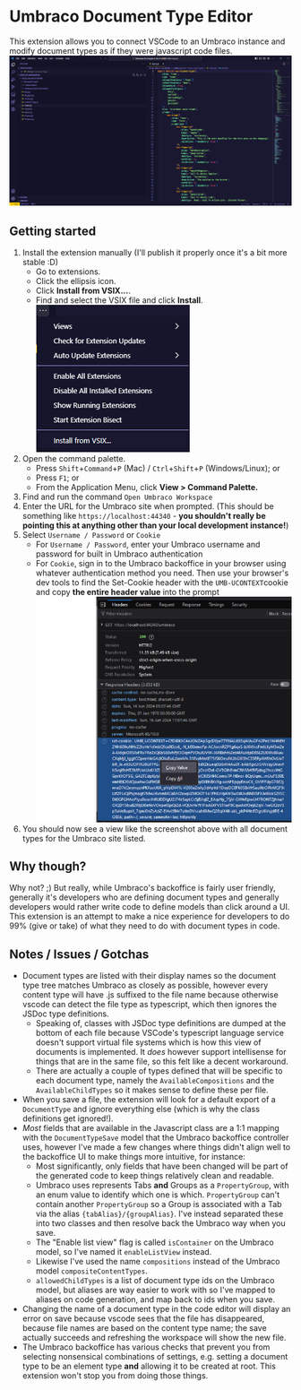# Umbraco Document Type Editor

This extension allows you to connect VSCode to an Umbraco instance and modify document types as if they were javascript code files.
![Sample](images/sample.png)

## Getting started
 1. Install the extension manually (I'll publish it properly once it's a bit more stable :D)
    - Go to extensions.
    - Click the ellipsis icon.
    - Click **Install from VSIX...**.
    - Find and select the VSIX file and click **Install**.
 ![Install](images/install.png)
 2. Open the command palette.
    - Press `Shift`+`Command`+`P` (Mac) / `Ctrl`+`Shift`+`P` (Windows/Linux); or
    - Press `F1`; or
    - From the Application Menu, click **View > Command Palette.**
 3. Find and run the command `Open Umbraco Workspace`
 4. Enter the URL for the Umbraco site when prompted. (This should be something like `https://localhost:44340` - **you shouldn't really be pointing this at anything other than your local development instance!**)
 5. Select `Username / Password` or `Cookie`
    - For `Username / Password`, enter your Umbraco username and password for built in Umbraco authentication
    - For `Cookie`, sign in to the Umbraco backoffice in your browser using whatever authentication method you need. Then use your browser's dev tools to find the Set-Cookie header with the `UMB-UCONTEXT`cookie and copy **the entire header value** into the prompt ![Cookie header](images/cookie-auth.png)
 6. You should now see a view like the screenshot above with all document types for the Umbraco site listed.

## Why though?
Why not? ;) But really, while Umbraco's backoffice is fairly user friendly, generally it's developers who are defining document types and generally developers would rather write code to define models than click around a UI. This extension is an attempt to make a nice experience for developers to do 99% (give or take) of what they need to do with document types in code.

## Notes / Issues / Gotchas
 - Document types are listed with their display names so the document type tree matches Umbraco as closely as possible, however every content type will have .js suffixed to the file name because otherwise vscode can detect the file type as typescript, which then ignores the JSDoc type definitions.
   - Speaking of, classes with JSDoc type definitions are dumped at the bottom of each file because VSCode's typescript language service doesn't support virtual file systems which is how this view of documents is implemented. It *does* however support intellisense for things that are in the same file, so this felt like a decent workaround.
   - There are actually a couple of types defined that will be specific to each document type, namely the `AvailableCompositions` and the `AvailableChildTypes` so it makes sense to define these per file.
 - When you save a file, the extension will look for a default export of a `DocumentType` and ignore everything else (which is why the class definitions get ignored!).
 - *Most* fields that are available in the Javascript class are a 1:1 mapping with the `DocumentTypeSave` model that the Umbraco backoffice controller uses, however I've made a few changes where things didn't align well to the backoffice UI to make things more intuitive, for instance:
   - Most significantly, only fields that have been changed will be part of the generated code to keep things relatively clean and readable.
   - Umbraco uses represents Tabs **and** Groups as a `PropertyGroup`, with an enum value to identify which one is which. `PropertyGroup` can't contain another `PropertyGroup` so a Group is associated with a Tab via the alias `{tabAlias}/{groupAlias}`. I've instead separated these into two classes and then resolve back the Umbraco way when you save.
   - The "Enable list view" flag is called `isContainer` on the Umbraco model, so I've named it `enableListView` instead.
   - Likewise I've used the name `compositions` instead of the Umbraco model `compositeContentTypes`.
   - `allowedChildTypes` is a list of document type ids on the Umbraco model, but aliases are way easier to work with so I've mapped to aliases on code generation, and map back to ids when you save.
 - Changing the name of a document type in the code editor will display an error on save because vscode sees that the file has disappeared, because file names are based on the content type name; the save actually succeeds and refreshing the workspace will show the new file.
 - The Umbraco backoffice has various checks that prevent you from selecting nonsensical combinations of settings, e.g. setting a document type to be an element type **and** allowing it to be created at root. This extension won't stop you from doing those things.
